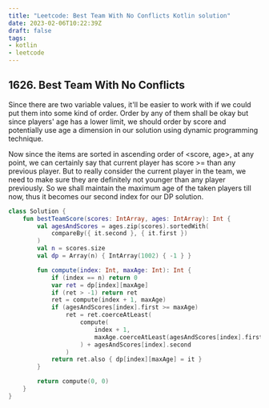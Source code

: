 ```yaml
---
title: "Leetcode: Best Team With No Conflicts Kotlin solution"
date: 2023-02-06T10:22:39Z
draft: false
tags:
- kotlin
- leetcode
---
```

## 1626. Best Team With No Conflicts

Since there are two variable values, it'll be easier to work with if we could put them into some kind of order. Order by any of them shall be okay but since players' age has a lower limit, we should order by score and potentially use age a dimension in our solution using dynamic programming technique.

Now since the items are sorted in ascending order of <score, age>, at any point, we can certainly say that current player has score >= than any previous player. But to really consider the current player in the team, we need to make sure they are definitely not younger than any player previously. So we shall maintain the maximum age of the taken players till now, thus it becomes our second index for our DP solution.

```kotlin
class Solution {
    fun bestTeamScore(scores: IntArray, ages: IntArray): Int {
        val agesAndScores = ages.zip(scores).sortedWith(
            compareBy({ it.second }, { it.first })
        )
        val n = scores.size
        val dp = Array(n) { IntArray(1002) { -1 } }

        fun compute(index: Int, maxAge: Int): Int {
            if (index == n) return 0
            var ret = dp[index][maxAge]
            if (ret > -1) return ret
            ret = compute(index + 1, maxAge)
            if (agesAndScores[index].first >= maxAge)
                ret = ret.coerceAtLeast(
                    compute(
                        index + 1,
                        maxAge.coerceAtLeast(agesAndScores[index].first)
                    ) + agesAndScores[index].second
                )
            return ret.also { dp[index][maxAge] = it }
        }

        return compute(0, 0)
    }
}
```

